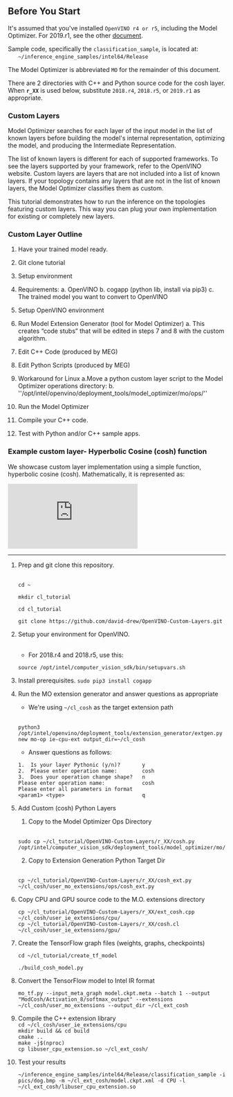

## Before You Start
It's assumed that you've installed `OpenVINO r4 or r5`, including the Model Optimizer.  For 2019.r1, see the other [document](./README.2019.md).

Sample code, specifically the `classification_sample`, is located at:<br>
&nbsp;&nbsp;&nbsp;&nbsp;&nbsp;&nbsp;`~/inference_engine_samples/intel64/Release`<br>

The Model Optimizer is abbreviated `MO` for the remainder of this document.

There are 2 directories with C++ and Python source code for the cosh layer. When <b>`r_XX`</b> is used below, substitute `2018.r4`, `2018.r5`, or `2019.r1` as appropriate.

### Custom Layers
Model Optimizer searches for each layer of the input model in the list of known layers before building the model's internal representation, optimizing the model, and producing the Intermediate Representation.

The list of known layers is different for each of supported frameworks. To see the layers supported by your framework, refer to the OpenVINO website. 
Custom layers are layers that are not included into a list of known layers. If your topology contains any layers that are not in the list of known layers, the Model Optimizer classifies them as custom.

This tutorial demonstrates how to run the inference on the topologies featuring custom layers. This way you can plug your own implementation for existing or completely new layers.


### Custom Layer Outline
 
1. Have your trained model ready.
2. Git clone tutorial
3. Setup environment
 
4. Requirements:
a. OpenVINO
b. cogapp (python lib, install via pip3)
c. The trained model you want to convert to OpenVINO
 
5. Setup OpenVINO environment
6. Run Model Extension Generator (tool for Model Optimizer)
a. This creates “code stubs” that will be edited in steps 7 and 8 with the custom algorithm.
7. Edit C++ Code (produced by MEG)
8. Edit Python Scripts (produced by MEG)
9. Workaround for Linux
       a.Move a python custom layer script to the Model Optimizer operations directory:
       b.  ''/opt/intel/openvino/deployment_tools/model_optimizer/mo/ops/''
 
10. Run the Model Optimizer
11. Compile your C++ code.
12. Test with Python and/or C++ sample apps.

### Example custom layer- Hyperbolic Cosine (cosh) function 
We showcase custom layer implementation using a simple function, hyperbolic cosine (cosh). Mathematically, it is represented as: 

![](https://latex.codecogs.com/gif.latex?cosh%28x%29%3D%5Cfrac%7Be%5E%7Bx%7D&plus;e%5E%7B-x%7D%7D%7B2%7D)

---

1. Prep and git clone this repository.<br><br>
    ```
    cd ~
    ```
    ```
    mkdir cl_tutorial
    ```
    ```
    cd cl_tutorial
    ```
    ```
    git clone https://github.com/david-drew/OpenVINO-Custom-Layers.git
    ```
2. Setup your environment for OpenVINO.<br><br>
    * For 2018.r4 and 2018.r5, use this:
    ```
    source /opt/intel/computer_vision_sdk/bin/setupvars.sh 
    ```

3. Install prerequisites.
    `sudo pip3 install cogapp`

4. Run the MO extension generator and answer questions as appropriate 
    * We're using `~/cl_cosh` as the target extension path<br><br>
    ```
    python3 /opt/intel/openvino/deployment_tools/extension_generator/extgen.py new mo-op ie-cpu-ext output_dir=~/cl_cosh
    ```
    * Answer questions as follows:
    ```
    1.  Is your layer Pythonic (y/n)?       y
    2.  Please enter operation name:        cosh
    3.  Does your operation change shape?   n
    Please enter operation name:            cosh
    Please enter all parameters in format
    <param1> <type>                         q
    ```

5. Add Custom (cosh) Python Layers<br>
    1. Copy to the Model Optimizer Ops Directory<br><br>
    ```
    sudo cp ~/cl_tutorial/OpenVINO-Custom-Layers/r_XX/cosh.py /opt/intel/computer_vision_sdk/deployment_tools/model_optimizer/mo/ops/
    ```

    2. Copy to Extension Generation Python Target Dir<br><br>
    ```
    cp ~/cl_tutorial/OpenVINO-Custom-Layers/r_XX/cosh_ext.py ~/cl_cosh/user_mo_extensions/ops/cosh_ext.py
    ```


6. Copy CPU and GPU source code to the M.O. extensions directory<br>
    ```
    cp ~/cl_tutorial/OpenVINO-Custom-Layers/r_XX/ext_cosh.cpp ~/cl_cosh/user_ie_extensions/cpu/
    cp ~/cl_tutorial/OpenVINO-Custom-Layers/r_XX/cosh.cl ~/cl_cosh/user_ie_extensions/gpu/
    ```


7. Create the TensorFlow graph files (weights, graphs, checkpoints)<br>
    ```
    cd ~/cl_tutorial/create_tf_model
    ```
    ```
    ./build_cosh_model.py
    ```


8. Convert the TensorFlow model to Intel IR format<br>
    ```
    mo_tf.py --input_meta_graph model.ckpt.meta --batch 1 --output "ModCosh/Activation_8/softmax_output" --extensions ~/cl_cosh/user_mo_extensions --output_dir ~/cl_ext_cosh
    ```


9. Compile the C++ extension library<br>
    ```cd ~/cl_cosh/user_ie_extensions/cpu```<br>
    ```mkdir build && cd build```<br>
    ```cmake ..```<br>
    ```make -j$(nproc)```<br>
    ```cp libuser_cpu_extension.so ~/cl_ext_cosh/```<br>


10. Test your results<br>
    ```
    ~/inference_engine_samples/intel64/Release/classification_sample -i pics/dog.bmp -m ~/cl_ext_cosh/model.ckpt.xml -d CPU -l ~/cl_ext_cosh/libuser_cpu_extension.so 
    ```

